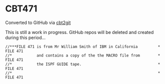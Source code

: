 # CBT471
Converted to GitHub via [cbt2git](https://github.com/wizardofzos/cbt2git)

This is still a work in progress. GitHub repos will be deleted and created during this period...

```
//***FILE 471 is from Mr William Smith of IBM in California         *   FILE 471
//*           and contains a copy of the the MACRO file from        *   FILE 471
//*           the ISPF GUIDE tape.                                  *   FILE 471
//*                                                                 *   FILE 471
```
